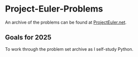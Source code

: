 # Project-Euler-Problems

An archive of the problems can be found at [ProjectEuler.net](https://projecteuler.net/archives).

## Goals for 2025
To work through the problem set archive as I self-study Python.  